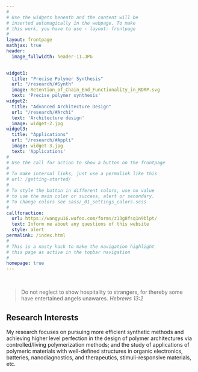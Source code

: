 ```yaml
---
#
# Use the widgets beneath and the content will be
# inserted automagically in the webpage. To make
# this work, you have to use › layout: frontpage
#
layout: frontpage
mathjax: true
header:
  image_fullwidth: header-11.JPG

  
widget1:
  title: "Precise Polymer Synthesis"
  url: "/research/#Synth"
  image: Retention_of_Chain_End_Functionality_in_RDRP.svg
  text: 'Precise polymer synthesis'
widget2:
  title: "Advanced Architecture Design"
  url: "/research/#Archi"
  text: 'Architecture design'
  image: widget-2.jpg
widget3:
  title: "Applications"
  url: "/research/#Appli"
  image: widget-3.jpg
  text: 'Applications'
#
# Use the call for action to show a button on the frontpage
#
# To make internal links, just use a permalink like this
# url: /getting-started/
#
# To style the button in different colors, use no value
# to use the main color or success, alert or secondary.
# To change colors see sass/_01_settings_colors.scss
#
callforaction:
  url: https://wangyu16.wufoo.com/forms/z13g8fsq1n9blpt/
  text: Inform me about any questions of this website 
  style: alert
permalink: /index.html
#
# This is a nasty hack to make the navigation highlight
# this page as active in the topbar navigation
#
homepage: true 
---
```

<br>

> Do not neglect to show hospitality to strangers, for thereby some have entertained angels unawares.  <cite>Hebrews 13:2</cite>

## Research Interests

My research focuses on pursuing more efficient synthetic methods and achieving higher level perfection in the design of polymer architectures via controlled/living polymerization methods; and the study of applications of polymeric materials with well-defined structures in organic electronics, batteries, nanodiagnostics, and therapeutics, stimuli-responsive materials, etc. 


